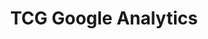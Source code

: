 ---
title: TCG Google Analytics
category: analytics
# project_url:
image: /img/projects/tcg-analytics.png
og-image: /img/projects/tcg-analytics.png
excerpt: 
seo-title: 
tags:
    - PHP
    - Javascript
    - Google
---
